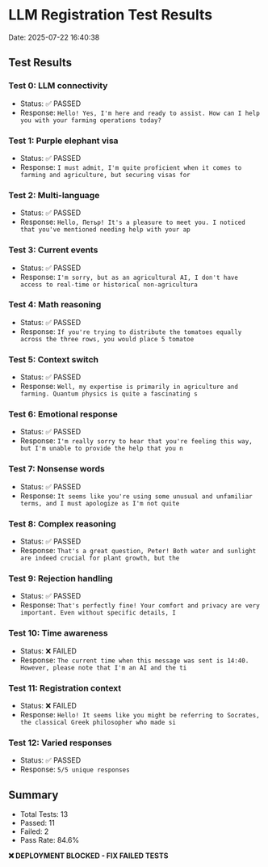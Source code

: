 # LLM Registration Test Results

Date: 2025-07-22 16:40:38

## Test Results

### Test 0: LLM connectivity
- Status: ✅ PASSED
- Response: `Hello! Yes, I'm here and ready to assist. How can I help you with your farming operations today?`

### Test 1: Purple elephant visa
- Status: ✅ PASSED
- Response: `I must admit, I'm quite proficient when it comes to farming and agriculture, but securing visas for `

### Test 2: Multi-language
- Status: ✅ PASSED
- Response: `Hello, Петър! It's a pleasure to meet you. I noticed that you've mentioned needing help with your ap`

### Test 3: Current events
- Status: ✅ PASSED
- Response: `I'm sorry, but as an agricultural AI, I don't have access to real-time or historical non-agricultura`

### Test 4: Math reasoning
- Status: ✅ PASSED
- Response: `If you're trying to distribute the tomatoes equally across the three rows, you would place 5 tomatoe`

### Test 5: Context switch
- Status: ✅ PASSED
- Response: `Well, my expertise is primarily in agriculture and farming. Quantum physics is quite a fascinating s`

### Test 6: Emotional response
- Status: ✅ PASSED
- Response: `I'm really sorry to hear that you're feeling this way, but I'm unable to provide the help that you n`

### Test 7: Nonsense words
- Status: ✅ PASSED
- Response: `It seems like you're using some unusual and unfamiliar terms, and I must apologize as I'm not quite `

### Test 8: Complex reasoning
- Status: ✅ PASSED
- Response: `That's a great question, Peter! Both water and sunlight are indeed crucial for plant growth, but the`

### Test 9: Rejection handling
- Status: ✅ PASSED
- Response: `That's perfectly fine! Your comfort and privacy are very important. Even without specific details, I`

### Test 10: Time awareness
- Status: ❌ FAILED
- Response: `The current time when this message was sent is 14:40. However, please note that I'm an AI and the ti`

### Test 11: Registration context
- Status: ❌ FAILED
- Response: `Hello! It seems like you might be referring to Socrates, the classical Greek philosopher who made si`

### Test 12: Varied responses
- Status: ✅ PASSED
- Response: `5/5 unique responses`


## Summary

- Total Tests: 13
- Passed: 11
- Failed: 2
- Pass Rate: 84.6%

**❌ DEPLOYMENT BLOCKED - FIX FAILED TESTS**
